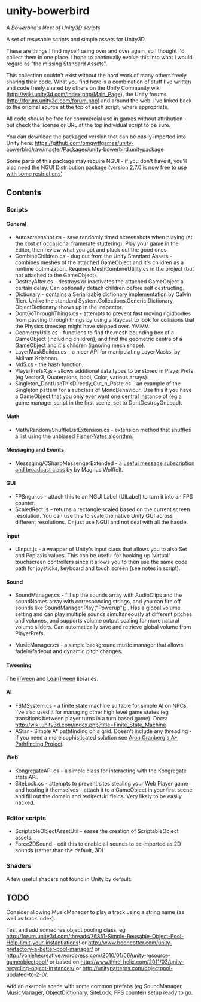 unity-bowerbird
===============

*A Bowerbird's Nest of Unity3D scripts*

A set of resusable scripts and simple assets for Unity3D.

These are things I find myself using over and over again, so I thought I'd collect them in one place. I hope to continually evolve this into what I would regard as "the missing Standard Assets".

This collection couldn't exist without the hard work of many others freely sharing their code. What you find here is a combination of stuff I've written and code freely shared by others on the Unify Community wiki (http://wiki.unity3d.com/index.php/Main_Page), the Unity forums (http://forum.unity3d.com/forum.php) and around the web. I've linked back to the original source at the top of each script, where appropriate. 

All code *should* be free for commercial use in games without attribution - but check the license or URL at the top individual script to be sure.

You can download the packaged version that can be easily imported into Unity here: https://github.com/omgwtfgames/unity-bowerbird/raw/master/Packages/unity-bowerbird.unitypackage

Some parts of this package may require NGUI - if you don't have it, you'll also need the [NGUI Distribution package](http://www.tasharen.com/get.php?file=NGUIDistro) (version 2.7.0 is now [free to use with some restrictions](http://forum.unity3d.com/threads/ngui-free-edition.124032/))

Contents
--------

### Scripts

#### General
* Autoscreenshot.cs - save randomly timed screenshots when playing (at the cost of occasional framerate stuttering). Play your game in the Editor, then review what you got and pluck out the good ones.
* CombineChildren.cs - dug out from the Unity Standard Assets - combines meshes of the attached GameObject and it's children as a runtime optimization. Requires MeshCombineUtility.cs in the project (but not attached to the GameObject).
* DestroyAfter.cs - destroys or inactivates the attached GameObject a certain delay. Can optionally detach children before self destructing.
* Dictionary - contains a Serializable dictionary implementation by Calvin Rien. Unlike the standard System.Collections.Generic.Dictionary, ObjectDictionary shows up in the Inspector.
* DontGoThroughThings.cs - attempts to prevent fast moving rigidbodies from passing through things by using a Raycast to look for collisions that the Physics timestep might have stepped over. YMMV.
* GeometryUtils.cs - functions to find the mesh bounding box of a GameObject (including children), and find the geometric centre of a GameObject and it's children (ignoring mesh shape).
* LayerMaskBuilder.cs - a nicer API for manipulating LayerMasks, by Akilram Krishnan.
* Md5.cs - the hash function.
* PlayerPrefsX.js - allows additional data types to be stored in PlayerPrefs (eg Vector3, Quaternions, bool, Color, various arrays).
* Singleton_DontUseThisDirectly_Cut_n_Paste.cs - an example of the Singleton pattern for a subclass of MonoBehaviour. Use this if you have a GameObject that you only ever want one central instance of (eg a game manager script in the first scene, set to DontDestroyOnLoad).

#### Math
* Math/Random/ShuffleListExtension.cs - extension method that shuffles a list using the unbiased [Fisher-Yates algorithm](https://en.wikipedia.org/wiki/Fisher%E2%80%93Yates_shuffle).

#### Messaging and Events
* Messaging/CSharpMessengerExtended - a [useful message subscription and broadcast class](http://wiki.unity3d.com/index.php/CSharpMessenger_Extended) by by Magnus Wolffelt.

#### GUI
* FPSngui.cs - attach this to an NGUI Label (UILabel) to turn it into an FPS counter.
* ScaledRect.js - returns a rectangle scaled based on the current screen resolution. You can use this to scale the native Unity GUI across different resolutions. Or just use NGUI and not deal with all the hassle.

#### Input
* UInput.js - a wrapper of Unity's Input class that allows you to also Set and Pop axis values. This can be useful for hooking up 'virtual' touchscreen controllers since it allows you to then use the same code path for joysticks, keyboard and touch screen (see notes in script).

#### Sound
* SoundManager.cs - fill up the sounds array with AudioClips and the soundNames array with corresponding strings, and you can fire off sounds like SoundManager.Play("Powerup"); . Has a global volume setting and can play multiple sounds simultaneously at different pitches and volumes, and supports volume output scaling for more natural volume sliders. Can automatically save and retrieve global volume from PlayerPrefs.

* MusicManager.cs - a simple background music manager that allows fadein/fadeout and dynamic pitch changes.

#### Tweening
The [iTween](http://itween.pixelplacement.com/documentation.php) and [LeanTween](https://github.com/dentedpixel/LeanTween) libraries.

#### AI
* FSMSystem.cs - a finite state machine suitable for simple AI on NPCs. I've also used it for managing other high level game states (eg transitions between player turns in a turn based game). Docs: http://wiki.unity3d.com/index.php?title=Finite_State_Machine
* AStar - Simple A* pathfinding on a grid. Doesn't include any threading - if you need a more sophisticated solution see [Aron Granberg's A* Pathfinding Project](http://arongranberg.com/astar/).

#### Web
* KongregateAPI.cs - a simple class for interacting with the Kongregate stats API.
* SiteLock.cs - attempts to prevent sites stealing your Web Player game and hosting it themselves - attach it to a GameObject in your first scene and fill out the domain and redirectUrl fields. Very likely to be easily hacked.

### Editor scripts

* ScriptableObjectAssetUtil - eases the creation of ScriptableObject assets.
* Force2DSound - edit this to enable all sounds to be imported as 2D sounds (rather than the default, 3D)

### Shaders
A few useful shaders not found in Unity by default.

TODO
----

Consider allowing MusicManager to play a track using a string name (as well as track index).

Test and add someones object pooling class, eg  http://forum.unity3d.com/threads/76851-Simple-Reusable-Object-Pool-Help-limit-your-instantiations! or http://www.booncotter.com/unity-prefactory-a-better-pool-manager/ or http://vonlehecreative.wordpress.com/2010/01/06/unity-resource-gameobjectpool/ or based on http://www.third-helix.com/2011/03/unity-recycling-object-instances/ or http://unitypatterns.com/objectpool-updated-to-2-0/.

Add an example scene with some common prefabs (eg SoundManager, MusicManager, ObjectDictionary, SiteLock, FPS counter) setup ready to go.
